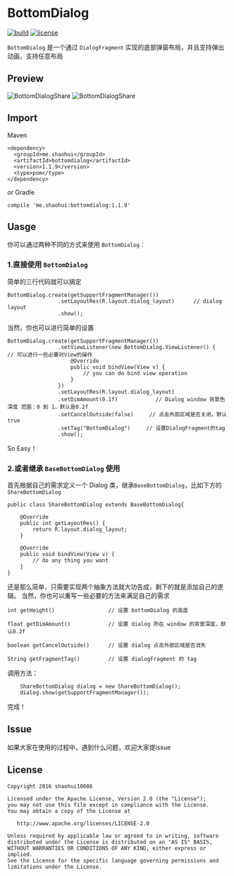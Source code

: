 # BottomDialog
[![build](https://img.shields.io/badge/build-1.1.9-brightgreen.svg?maxAge=2592000)](https://bintray.com/shaohui/maven/BottomDialog)
[![license](https://img.shields.io/badge/license-Apache%202-blue.svg?maxAge=2592000)](https://github.com/shaohui10086/BottomDialog/blob/master/LICENSE)

`BottomDialog` 是一个通过 `DialogFragment` 实现的底部弹窗布局，并且支持弹出动画，支持任意布局

## Preview
![BottomDialogShare](/preview/bottom_dialog_share.gif)
![BottomDialogShare](/preview/bottom_dialog_edit.gif)
## Import

Maven

    <dependency>
      <groupId>me.shaohui</groupId>
      <artifactId>bottomdialog</artifactId>
      <version>1.1.9</version>
      <type>pom</type>
    </dependency>
    
or Gradle

	compile 'me.shaohui:bottomdialog:1.1.9'

## Uasge

你可以通过两种不同的方式来使用 `BottomDialog`：

### 1.直接使用 `BottomDialog`

简单的三行代码就可以搞定
    
    BottomDialog.create(getSupportFragmentManager())
                    .setLayoutRes(R.layout.dialog_layout)      // dialog layout
                    .show();
                    
当然，你也可以进行简单的设置

    BottomDialog.create(getSupportFragmentManager())
                    .setViewListener(new BottomDialog.ViewListener() {      // 可以进行一些必要对View的操作
                        @Override
                        public void bindView(View v) {
                            // you can do bind view operation
                        }
                    })
                    .setLayoutRes(R.layout.dialog_layout)  
                    .setDimAmount(0.1f)            // Dialog window 背景色深度 范围：0 到 1，默认是0.2f
                    .setCancelOutside(false)     // 点击外部区域是否关闭，默认true
                    .setTag("BottomDialog")     // 设置DialogFragment的tag
                    .show();

So Easy！

### 2.或者继承 `BaseBottomDialog` 使用

首先根据自己的需求定义一个 Dialog 类，继承`BaseBottomDialog`，比如下方的`ShareBottomDialog`
    
    public class ShareBottomDialog extends BaseBottomDialog{
    
        @Override
        public int getLayoutRes() {
            return R.layout.dialog_layout;
        }
    
        @Override
        public void bindView(View v) {
            // do any thing you want
        }
    }

还是那么简单，只需要实现两个抽象方法就大功告成，剩下的就是添加自己的逻辑。
当然，你也可以重写一些必要的方法来满足自己的需求

    int getHeight()                 // 设置 bottomDialog 的高度

    float getDimAmount()            // 设置 dialog 所在 window 的背景深度，默认0.2f

    boolean getCancelOutside()      // 设置 dialog 点击外部区域是否消失

    String getFragmentTag()         // 设置 dialogFragment 的 tag

调用方法：

        ShareBottomDialog dialog = new ShareBottomDialog();
        dialog.show(getSupportFragmentManager());

完成！

## Issue

如果大家在使用的过程中，遇到什么问题，欢迎大家提issue

## License

    Copyright 2016 shaohui10086

    Licensed under the Apache License, Version 2.0 (the "License");
    you may not use this file except in compliance with the License.
    You may obtain a copy of the License at

       http://www.apache.org/licenses/LICENSE-2.0

    Unless required by applicable law or agreed to in writing, software
    distributed under the License is distributed on an "AS IS" BASIS,
    WITHOUT WARRANTIES OR CONDITIONS OF ANY KIND, either express or implied.
    See the License for the specific language governing permissions and
    limitations under the License.
	
 
 
